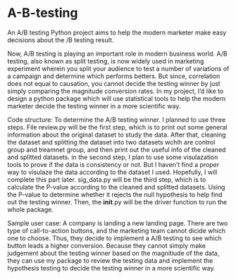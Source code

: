 # A-B-testing
An A/B testing Python project aims to help the modern marketer make easy decisions about the /B testing result.

Now, A/B testing is playing an important role in modern business world. A/B testing, also known as split testing, is now widely used in marketing experiment wherein you split your audience to test a number of variations of a campaign and determine which performs betters. But since, correlation does not equal to causation, you cannot decide the testing winner by just simply comparing the magnitude conversion rates. In my project, I’d like to design a python package which will use statistical tools to help the modern marketer decide the testing winner in a more scientific way.

Code structure: To determine the A/B testing winner. I planned to use three steps. File review.py will be the first step, which is to print out some general information about the original dataset to study the data. After that, cleaning the dataset and splitting the dataset into two datasets wchih are control group and treamnet group, and then print out the useful info of the cleaned and splitted datasets. in the second step, I plan to use some visulazation tools to prove if the data is consistency or not. But I haven't find a proper way to visulaze the data according to the dataset I used. Hopefully, I will complete this part later. sig_data.py will be the third step, which is to calculate the P-value according to the cleaned and splitted datasets. Using the P-value to determine whether it rejects the null hypothesis to help find out the testing winner. Then, the __init__.py will be the driver function to run the whole package.

Sample user case: A company is landing a new landing page. There are two type of call-to-action buttons, and the marketing team cannot dicide which one to choose. Thus, they decide to implement a A/B testing to see which button leads a higher conversion. Because they cannot simply make judgement about the testing winner based on the magnitiude of the data, they can use my package to review the testing data and implement the hypothesis testing to decide the testing winner in a more scientific way. 

